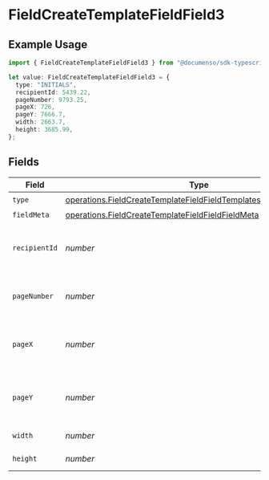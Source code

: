 # FieldCreateTemplateFieldField3

## Example Usage

```typescript
import { FieldCreateTemplateFieldField3 } from "@documenso/sdk-typescript/models/operations";

let value: FieldCreateTemplateFieldField3 = {
  type: "INITIALS",
  recipientId: 5439.22,
  pageNumber: 9793.25,
  pageX: 726,
  pageY: 7666.7,
  width: 2663.7,
  height: 3685.99,
};
```

## Fields

| Field                                                                                                                                                    | Type                                                                                                                                                     | Required                                                                                                                                                 | Description                                                                                                                                              |
| -------------------------------------------------------------------------------------------------------------------------------------------------------- | -------------------------------------------------------------------------------------------------------------------------------------------------------- | -------------------------------------------------------------------------------------------------------------------------------------------------------- | -------------------------------------------------------------------------------------------------------------------------------------------------------- |
| `type`                                                                                                                                                   | [operations.FieldCreateTemplateFieldFieldTemplatesFieldsRequestType](../../models/operations/fieldcreatetemplatefieldfieldtemplatesfieldsrequesttype.md) | :heavy_check_mark:                                                                                                                                       | N/A                                                                                                                                                      |
| `fieldMeta`                                                                                                                                              | [operations.FieldCreateTemplateFieldFieldFieldMeta](../../models/operations/fieldcreatetemplatefieldfieldfieldmeta.md)                                   | :heavy_minus_sign:                                                                                                                                       | N/A                                                                                                                                                      |
| `recipientId`                                                                                                                                            | *number*                                                                                                                                                 | :heavy_check_mark:                                                                                                                                       | The ID of the recipient to create the field for.                                                                                                         |
| `pageNumber`                                                                                                                                             | *number*                                                                                                                                                 | :heavy_check_mark:                                                                                                                                       | The page number the field will be on.                                                                                                                    |
| `pageX`                                                                                                                                                  | *number*                                                                                                                                                 | :heavy_check_mark:                                                                                                                                       | The X coordinate of where the field will be placed.                                                                                                      |
| `pageY`                                                                                                                                                  | *number*                                                                                                                                                 | :heavy_check_mark:                                                                                                                                       | The Y coordinate of where the field will be placed.                                                                                                      |
| `width`                                                                                                                                                  | *number*                                                                                                                                                 | :heavy_check_mark:                                                                                                                                       | The width of the field.                                                                                                                                  |
| `height`                                                                                                                                                 | *number*                                                                                                                                                 | :heavy_check_mark:                                                                                                                                       | The height of the field.                                                                                                                                 |